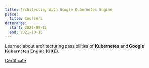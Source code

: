 ```yaml
---
title: Architecting With Google Kubernetes Engine
place:
  title: Coursera
daterange:
  start: 2021-09-15
  end: 2021-10-15
---
```


Learned about architecturing passibilities of **Kubernetes** and **Google Kubernetes Engine (GKE)**.

[Certificate](https://coursera.org/share/c317d250d83c22963a7659c32295d1a8)